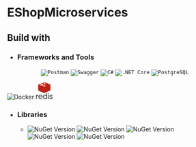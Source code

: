 # EShopMicroservices

## Build with
* ### Frameworks and Tools

<div align="center">
	<code><img width="50" src="https://user-images.githubusercontent.com/25181517/192109061-e138ca71-337c-4019-8d42-4792fdaa7128.png" alt="Postman" title="Postman"/></code>
	<code><img width="50" src="https://user-images.githubusercontent.com/25181517/186711335-a3729606-5a78-4496-9a36-06efcc74f800.png" alt="Swagger" title="Swagger"/></code>
	<code><img width="50" src="https://user-images.githubusercontent.com/25181517/121405384-444d7300-c95d-11eb-959f-913020d3bf90.png" alt="C#" title="C#"/></code>
	<code><img width="50" src="https://user-images.githubusercontent.com/25181517/121405754-b4f48f80-c95d-11eb-8893-fc325bde617f.png" alt=".NET Core" title=".NET Core"/></code>
	<code><img width="50" src="https://user-images.githubusercontent.com/25181517/117208740-bfb78400-adf5-11eb-97bb-09072b6bedfc.png" alt="PostgreSQL" title="PostgreSQL"/></code>
	<p align="left"><img width="50" src="https://user-images.githubusercontent.com/25181517/117207330-263ba280-adf4-11eb-9b97-0ac5b40bc3be.png" alt="Docker" title="Docker"/> <a href="https://redis.io" target="_blank" rel="noreferrer"> <img src="https://raw.githubusercontent.com/devicons/devicon/master/icons/redis/redis-original-wordmark.svg" alt="redis" width="40" height="40"/> </a> </p>
	
</div>

* ### Libraries

   *  ![NuGet Version](https://img.shields.io/nuget/v/MediatR?label=MediatR)	![NuGet Version](https://img.shields.io/nuget/v/Carter?label=Carter)	![NuGet Version](https://img.shields.io/nuget/v/Marten?style=flat&label=Marten)	![NuGet Version](https://img.shields.io/nuget/v/Mapster?style=flat&label=Mapster)	![NuGet Version](https://img.shields.io/nuget/v/FluentValidation?style=flat&label=FluentValidation)
  


